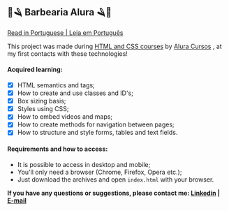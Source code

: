 ## 💈🪒 Barbearia Alura 🪒💈

[Read in Portuguese | Leia em Português](README.pt.md)

This project was made during [HTML and CSS courses](https://cursos.alura.com.br/formacao-html-e-css) by [Alura Cursos](https://www.alura.com.br/) , at my first contacts with these technologies!

#### Acquired learning:
- [x] HTML semantics and tags; 
- [x] How to create and use classes and ID's; 
- [x] Box sizing basis; 
- [x] Styles using CSS;
- [x] How to embed videos and maps;
- [x] How to create methods for navigation between pages;
- [x] How to structure and style forms, tables and text fields.

#### Requirements and how to access:

- It is possible to access in desktop and mobile;
- You'll only need a browser (Chrome, Firefox, Opera etc.);
- Just download the archives and open `index.html` with your browser.

**If you have any questions or suggestions, please contact me: [Linkedin](https://www.linkedin.com/in/lucas-r-freitas/) | [E-mail](mailto:pro.lucasrfreitas@gmail.com)**
